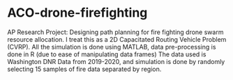 # ACO-drone-firefighting
AP Research Project:
Designing path planning for fire fighting drone swarm resource allocation. I treat this as a 2D Capacitated Routing Vehicle Problem (CVRP).
All the simulation is done using MATLAB, data pre-processing is done in R (due to ease of manipulating data frames)
The data used is Washington DNR Data from 2019-2020, and simulation is done by randomly selecting 15 samples of fire data separated by region.
